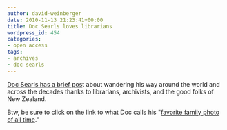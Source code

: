 ```yaml
---
author: david-weinberger
date: 2010-11-13 21:23:41+00:00
title: Doc Searls loves librarians
wordpress_id: 454
categories:
- open access
tags:
- archives
- doc searls
---
```


[Doc Searls has a brief pos](http://blogs.law.harvard.edu/doc/2010/11/13/the-world-live-library/)t about wandering his way around the world and across the decades thanks to librarians, archivists, and the good folks of New Zealand.

Btw, be sure to click on the link to what Doc calls his "[favorite family photo of all time](http://blogs.law.harvard.edu/doc/2010/11/13/the-world-live-library/)."
